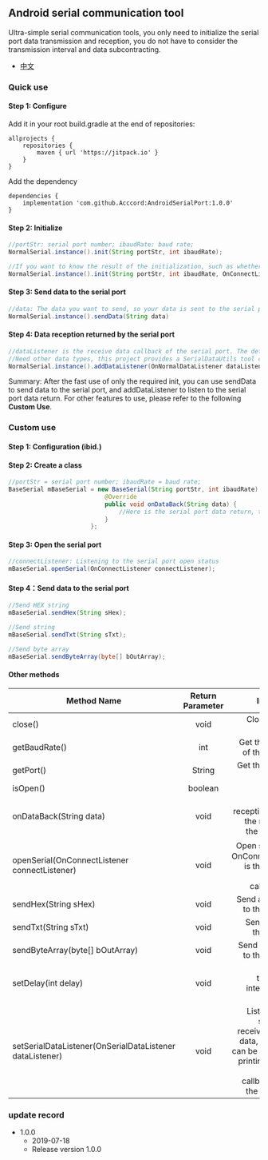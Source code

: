 ## Android serial communication tool
Ultra-simple serial communication tools, you only need to initialize the serial port data transmission and reception,
you do not have to consider the transmission interval and data subcontracting.
- [中文](https://github.com/Acccord/AndroidSerialPort/blob/master/README.md)

### Quick use
#### Step 1: Configure
Add it in your root build.gradle at the end of repositories:
```
allprojects {
    repositories {
        maven { url 'https://jitpack.io' }
    }
}
```
Add the dependency
```
dependencies {
    implementation 'com.github.Acccord:AndroidSerialPort:1.0.0'
}
```

#### Step 2: Initialize
``` java
//portStr: serial port number; ibaudRate: baud rate;
NormalSerial.instance().init(String portStr, int ibaudRate);

//If you want to know the result of the initialization, such as whether the initialization is successful, you can write
NormalSerial.instance().init(String portStr, int ibaudRate, OnConnectListener connectListener);

```

#### Step 3: Send data to the serial port
``` java
//data: The data you want to send, so your data is sent to the serial port.
NormalSerial.instance().sendData(String data)

```

#### Step 4: Data reception returned by the serial port
``` java
//dataListener is the receive data callback of the serial port. The default receiving type is hex.
//Need other data types, this project provides a SerialDataUtils tool conversion on the line
NormalSerial.instance().addDataListener(OnNormalDataListener dataListener)
```
Summary: After the fast use of only the required init, you can use sendData to send data to the serial port, and addDataListener to listen to the serial port data return. For other features to use, please refer to the following **Custom Use**.


### Custom use
#### Step 1: Configuration (ibid.)

#### Step 2: Create a class
``` java
//portStr = serial port number; ibaudRate = baud rate;
BaseSerial mBaseSerial = new BaseSerial(String portStr, int ibaudRate) {
                           @Override
                           public void onDataBack(String data) {
                               //Here is the serial port data return, the default return type is hex string
                           }
                       };
```

#### Step 3: Open the serial port
``` java
//connectListener: Listening to the serial port open status
mBaseSerial.openSerial(OnConnectListener connectListener);
```

#### Step 4：Send data to the serial port
``` java
//Send HEX string
mBaseSerial.sendHex(String sHex);

//Send string
mBaseSerial.sendTxt(String sTxt);

//Send byte array
mBaseSerial.sendByteArray(byte[] bOutArray);
```

#### Other methods
Method Name|Return Parameter|Introduction
--|:--:|--:
close()|void|Close the serial port
getBaudRate()|int|Get the baud rate of the serial port
getPort()|String|Get the serial port number
isOpen()|boolean|is open
onDataBack(String data)|void|Serial data reception callback, the method is in the main thread
openSerial(OnConnectListener connectListener)|void|Open serial port；OnConnectListener is the serial port open state callback result
sendHex(String sHex)|void|Send a HEX string to the serial port
sendTxt(String sTxt)|void|Send a string to the serial port
sendByteArray(byte[] bOutArray)|void|Send a byte array to the serial port
setDelay(int delay)|void|Serial data transmission interval, default 300ms
setSerialDataListener(OnSerialDataListener dataListener)|void|Listening to the sending and receiving of serial data, this method can be used for log printing; note that the method callback is not in the main thread

### update record
- 1.0.0
    - 2019-07-18
    - Release version 1.0.0
